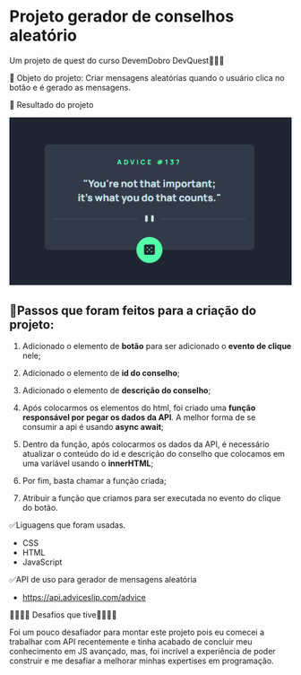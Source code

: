# Projeto gerador de conselhos aleatório

Um projeto de quest do curso DevemDobro DevQuest🚀🚀🚀


🎈 Objeto do projeto: Criar mensagens aleatórias quando o usuário clica no botão e é gerado as mensagens.


🎈 Resultado do projeto

![Apresentação do projeto](./src/telagif.gif)


## 🚩Passos que foram feitos para a criação do projeto:


1. Adicionado o elemento de  **botão** para ser adicionado o **evento de clique** nele;

2. Adicionado o elemento de **id do conselho**;

3. Adicionado o elemento de **descrição do conselho**;

4. Após colocarmos os elementos do html,  foi criado uma **função responsável por pegar os dados da API**.  A melhor forma de se consumir a api é usando **async await**;

5. Dentro da função, após colocarmos os dados da API, é necessário atualizar o conteúdo do id e descrição do conselho que colocamos em uma variável usando o **innerHTML**;

6. Por fim, basta chamar a função criada;

7. Atribuir a função que criamos para ser executada no evento do clique do botão.


✅Liguagens que foram usadas.

- CSS
- HTML
- JavaScript

✅API de uso para gerador de mensagens aleatória
- https://api.adviceslip.com/advice



👊🏻🤘🏻 Desafios que tive🤘🏻👊🏻

Foi um pouco desafiador para montar este projeto pois eu comecei a trabalhar com API recentemente e tinha acabado de concluir meu conhecimento em JS avançado, mas, foi incrível a experiência de poder  construir e me desafiar a melhorar minhas expertises em programação.



